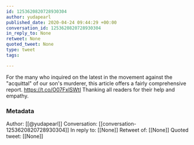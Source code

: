 ```yaml
---
id: 1253620820728930304
author: yudapearl
published_date: 2020-04-24 09:44:29 +00:00
conversation_id: 1253620820728930304
in_reply_to: None
retweet: None
quoted_tweet: None
type: tweet
tags:

---
```


For the many who inquired on the latest in the movement against the "acquittal" of our son's murderer, this article offers a fairly comprehensive report. https://t.co/O07FxlSWtI
Thanking all readers for their help and empathy.

### Metadata

Author: [[@yudapearl]]
Conversation: [[conversation-1253620820728930304]]
In reply to: [[None]]
Retweet of: [[None]]
Quoted tweet: [[None]]
